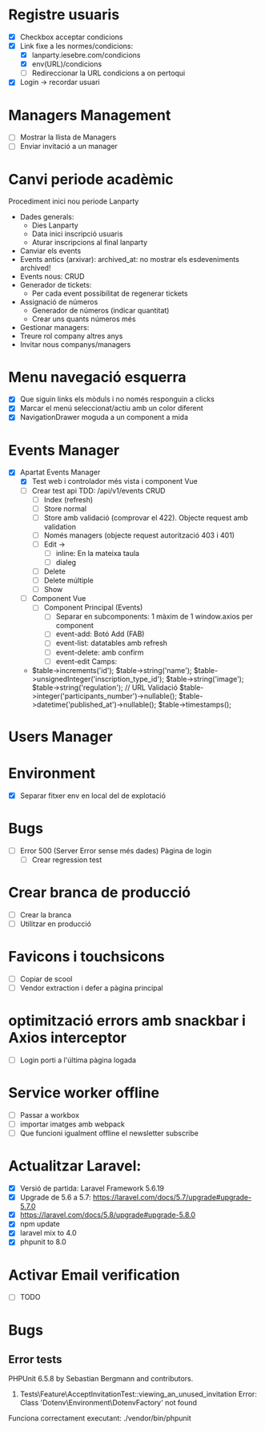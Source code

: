 # Registre usuaris

- [X] Checkbox acceptar condicions
- [X] Link fixe a les normes/condicions:
  - [X] lanparty.iesebre.com/condicions
  - [X] env(URL)/condicions
  - [ ] Redireccionar la URL condicions a on pertoqui
- [X] Login -> recordar usuari

# Managers Management

- [ ] Mostrar la llista de Managers
- [ ] Enviar invitació a un manager

# Canvi periode acadèmic

Procediment inici nou periode Lanparty

- Dades generals:
  - Dies Lanparty
  - Data inici inscripció usuaris
  - Aturar inscripcions al final lanparty
- Canviar els events
 - Events antics (arxivar): archived_at: no mostrar els esdeveniments archived!
 - Events nous: CRUD
- Generador de tickets:
  - Per cada event possibilitat de regenerar tickets
- Assignació de números
  - Generador de números (indicar quantitat)
  - Crear uns quants números més  
- Gestionar managers:
 - Treure rol company altres anys
 - Invitar nous companys/managers 
 
# Menu navegació esquerra

- [X] Que siguin links els mòduls i no només responguin a clicks
- [X] Marcar el menú seleccionat/actiu amb un color diferent
- [X] NavigationDrawer moguda a un component a mida 

# Events Manager
- [X] Apartat Events Manager
  - [X] Test web i controlador més vista i component Vue
  - [ ] Crear test api TDD: /api/v1/events CRUD
    - [ ] Index (refresh)
    - [ ] Store normal
    - [ ] Store amb validació (comprovar el 422). Objecte request amb validation
    - [ ] Només managers (objecte request autorització 403 i 401)
    - [ ] Edit -> 
       - [ ] inline: En la mateixa taula
       - [ ] dialeg
    - [ ] Delete
    - [ ] Delete múltiple
    - [ ] Show
  - [ ] Component Vue
    - [ ] Component Principal (Events)
      - [ ] Separar en subcomponents: 1 màxim de 1 window.axios per component   
      - [ ] event-add: Botó Add (FAB)
      - [ ] event-list: datatables amb refresh
      - [ ] event-delete: amb confirm
      - [ ] event-edit
Camps:
  - 
    $table->increments('id');
              $table->string('name');
              $table->unsignedInteger('inscription_type_id');
              $table->string('image');
              $table->string('regulation'); // URL Validació
              $table->integer('participants_number')->nullable();
              $table->datetime('published_at')->nullable();
              $table->timestamps();  

# Users Manager

# Environment

- [X] Separar fitxer env en local del de explotació

# Bugs

- [ ] Error 500 (Server Error sense més dades) Pàgina de login
  - [ ] Crear regression test
  
# Crear branca de producció

- [ ] Crear la branca
- [ ] Utilitzar en producció

# Favicons i touchsicons 

- [ ] Copiar de scool
- [ ] Vendor extraction i defer a pàgina principal

# optimització errors amb snackbar i Axios interceptor

- [ ] Login porti a l'última pàgina logada

# Service worker offline

- [ ] Passar a workbox
- [ ] importar imatges amb webpack
- [ ] Que funcioni igualment offline el newsletter subscribe

# Actualitzar Laravel:

- [X] Versió de partida: Laravel Framework 5.6.19
 - [X] Upgrade de 5.6 a 5.7: https://laravel.com/docs/5.7/upgrade#upgrade-5.7.0
 - [X] https://laravel.com/docs/5.8/upgrade#upgrade-5.8.0
 - [X] npm update
 - [X] laravel mix to 4.0
 - [X] phpunit to 8.0
 
# Activar Email verification

- [ ] TODO
 
# Bugs

## Error tests

PHPUnit 6.5.8 by Sebastian Bergmann and contributors.

1) Tests\Feature\AcceptInvitationTest::viewing_an_unused_invitation
Error: Class 'Dotenv\Environment\DotenvFactory' not found

Funciona correctament executant:
./vendor/bin/phpunit
